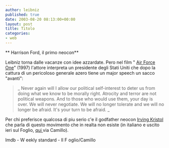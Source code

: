 ```yaml
---
author: leibniz
published: true
date: 2003-08-20 08:13:00+00:00
layout: post
title: Titolo
categories:
- web
---
```


 ** Harrison Ford, il primo neocon**

Leibniz torna dalle vacanze con idee azzardate. Pero nel film " [ Air Force One](http://imdb.com/Title?0118571)" (1997) l'attore interpreta un presidente degli Stati Uniti che dopo la cattura di un pericoloso generale azero tiene un major speech un sacco "avanti":

>  
> 
>_ Never again will I allow our political self-interest to deter us from doing what we know to be morally right. Atrocity and terror are not political weapons. And to those who would use them, your day is over. We will never negotiate. We will no longer tolerate and we will no longer be afraid. It's your turn to be afraid. _

Per chi preferisce qualcosa di piu serio c'e il godfather neocon  [ Irving Kristol ](http://www.weeklystandard.com/Content/Public/Articles/000/000/003/000tzmlw.asp)che parla di questo movimento che in realta non esiste (in italiano e uscito ieri sul Foglio,  [ qui ](http://www.wittgenstein.it/cr/irvingkristol.html)via Camillo). 

 

   [ ](http://www.weeklystandard.com/Content/Public/Articles/000/000/003/000tzmlw.asp)

Imdb - W eekly standard - Il F oglio/Camillo
